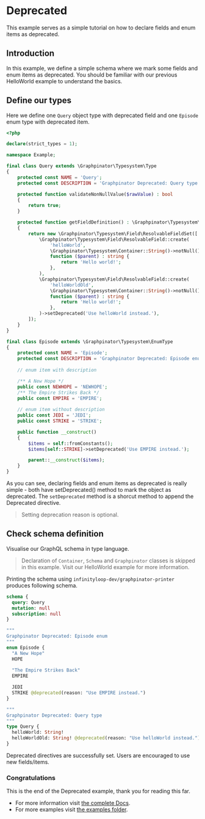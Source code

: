# Deprecated

This example serves as a simple tutorial on how to declare fields and enum items as deprecated.

## Introduction

In this example, we define a simple schema where we mark some fields and enum items as deprecated.
You should be familiar with our previous HelloWorld example to understand the basics.

## Define our types

Here we define one `Query` object type with deprecated field and one `Episode` enum type with deprecated item.

```php
<?php

declare(strict_types = 1);

namespace Example;

final class Query extends \Graphpinator\Typesystem\Type
{
    protected const NAME = 'Query';
    protected const DESCRIPTION = 'Graphpinator Deprecated: Query type';

    protected function validateNonNullValue($rawValue) : bool
    {
        return true;
    }

    protected function getFieldDefinition() : \Graphpinator\Typesystem\Field\ResolvableFieldSet
    {
        return new \Graphpinator\Typesystem\Field\ResolvableFieldSet([
            \Graphpinator\Typesystem\Field\ResolvableField::create(
                'helloWorld',
                \Graphpinator\Typesystem\Container::String()->notNull(),
                function ($parent) : string {
                    return 'Hello world!';
                },
            ),
            \Graphpinator\Typesystem\Field\ResolvableField::create(
                'helloWorldOld',
                \Graphpinator\Typesystem\Container::String()->notNull(),
                function ($parent) : string {
                    return 'Hello world!';
                },
            )->setDeprecated('Use helloWorld instead.'),
        ]);
    }
}

final class Episode extends \Graphpinator\Typesystem\EnumType
{
    protected const NAME = 'Episode';
    protected const DESCRIPTION = 'Graphpinator Deprecated: Episode enum';
    
    // enum item with description

    /** A New Hope */
    public const NEWHOPE = 'NEWHOPE';
    /** The Empire Strikes Back */
    public const EMPIRE = 'EMPIRE';
    
    // enum item without description
    public const JEDI = 'JEDI';
    public const STRIKE = 'STRIKE';

    public function __construct() 
    {
        $items = self::fromConstants();
        $items[self::STRIKE]->setDeprecated('Use EMPIRE instead.');

        parent::__construct($items);
    }
}
```

As you can see, declaring fields and enum items as deprecated is really simple - both have setDeprecated() method to mark the object as deprecated.
The `setDeprecated` method is a shorcut method to append the Deprecated directive.

> Setting deprecation reason is optional.

## Check schema definition

Visualise our GraphQL schema in type language.

> Declaration of `Container`, `Schema` and `Graphpinator` classes is skipped in this example. Visit our HelloWorld example for more information.

Printing the schema using `infinityloop-dev/graphpinator-printer` produces following schema.

```graphql
schema {
  query: Query
  mutation: null
  subscription: null
}

"""
Graphpinator Deprecated: Episode enum
"""
enum Episode {
  "A New Hope"
  HOPE
  
  "The Empire Strikes Back"
  EMPIRE

  JEDI
  STRIKE @deprecated(reason: "Use EMPIRE instead.")
}

"""
Graphpinator Deprecated: Query type
"""
type Query {
  helloWorld: String!
  helloWorldOld: String! @deprecated(reason: "Use helloWorld instead.")
}
```

Deprecated directives are successfully set. Users are encouraged to use new fields/items.

### Congratulations

This is the end of the Deprecated example, thank you for reading this far.
 
- For more information visit [the complete Docs](https://github.com/infinityloop-dev/graphpinator/blob/master/docs/README.md).
- For more examples visit [the examples folder](https://github.com/infinityloop-dev/graphpinator/blob/master/docs/examples).
